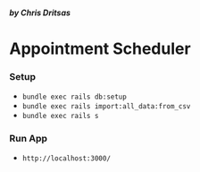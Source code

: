 ##### by Chris Dritsas
# Appointment Scheduler

### Setup

* `bundle exec rails db:setup`
* `bundle exec rails import:all_data:from_csv`
* `bundle exec rails s`

### Run App

* `http://localhost:3000/`


